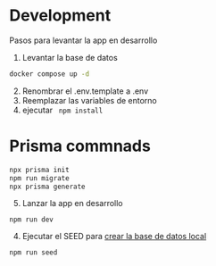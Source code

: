 # Development

Pasos para levantar la app en desarrollo

1. Levantar la base de datos

```sh {"id":"01J8QV9WSK0PJBGG2THBSECTHV"}
docker compose up -d
```

2. Renombrar el .env.template a .env
3. Reemplazar las variables de entorno
4. ejecutar ` npm install`

# Prisma commnads

```sh {"id":"01J8QV9WSK0PJBGG2THF57WGNM"}
npx prisma init
npm run migrate
npx prisma generate

```

5. Lanzar la app en desarrollo

`npm run dev`

4. Ejecutar el SEED para [crear la base de datos local](localhost:3000/api/seed)

```sh {"id":"01J8QVA3ZS1TX2EX7XGT1XYTYX"}
npm run seed
```
